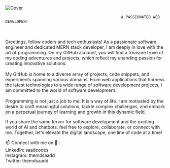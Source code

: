 ![Cover](https://github.com/SaadMinhaj/SaadMinhaj/assets/142347299/acfe2982-7b99-440b-a365-0d8dca3a67eb)

                                                       A PASSIONATED WEB DEVELOPER!
<br />
<br />
Greetings, fellow coders and tech enthusiasts! As a passionate software engineer and dedicated MERN stack developer, I am deeply in love with the art of programming. On my GitHub account, you will find a treasure trove of my coding adventures and projects, which reflect my unending passion for creating innovative solutions.
<br /><br />
My GitHub is home to a diverse array of projects, code snippets, and experiments spanning various domains. From web applications that harness the latest technologies to a wide range of software development projects, I am committed to the world of software development.
<br /><br />
Programming is not just a job to me. It is a way of life. I am motivated by the desire to craft meaningful solutions, tackle complex challenges, and embark on a perpetual journey of learning and growth in this dynamic field.

If you share the same fervor for software development and the exciting world of AI and chatbots, feel free to explore, collaborate, or connect with me. Together, let's elevate the digital landscape, one line of code at a time!

📫 Connect with me on 🔗 :
<br />
LinkedIn: saadcodes
<br />
Instagram: themdsaadd
<br />
Twitter: themdsaadd
                                                                  
